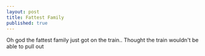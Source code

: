 ```yaml
---
layout: post
title: Fattest Family
published: true
---
```


Oh god the fattest family just got on the train.. Thought the train wouldn't be able to pull out
